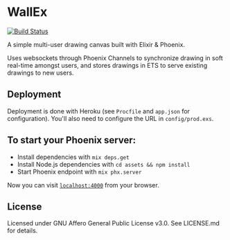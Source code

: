 # WallEx
[![Build Status](https://travis-ci.org/juhalehtonen/wall_ex.svg?branch=master)](https://travis-ci.org/juhalehtonen/wall_ex)

A simple multi-user drawing canvas built with Elixir & Phoenix.

Uses websockets through Phoenix Channels to synchronize drawing in soft real-time amongst users, and stores drawings in ETS to serve existing drawings to new users.

## Deployment

Deployment is done with Heroku (see `Procfile` and `app.json` for configuration). You'll also need to configure the URL in `config/prod.exs`.

## To start your Phoenix server:

  * Install dependencies with `mix deps.get`
  * Install Node.js dependencies with `cd assets && npm install`
  * Start Phoenix endpoint with `mix phx.server`

Now you can visit [`localhost:4000`](http://localhost:4000) from your browser.

## License

Licensed under GNU Affero General Public License v3.0. See LICENSE.md for details.
